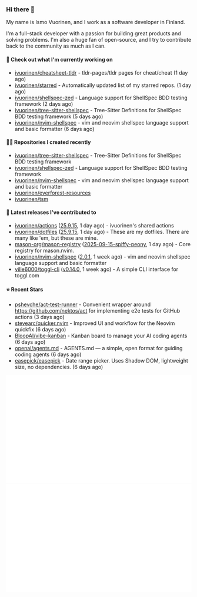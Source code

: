 
### Hi there 👋

My name is Ismo Vuorinen, and I work as a software developer in Finland.

I'm a full-stack developer with a passion for building great products and solving problems.
I'm also a huge fan of open-source, and I try to contribute back to the community as much as I can.

#### 👷 Check out what I'm currently working on

- [ivuorinen/cheatsheet-tldr](https://github.com/ivuorinen/cheatsheet-tldr) - tldr-pages/tldr pages for cheat/cheat (1 day ago)
- [ivuorinen/starred](https://github.com/ivuorinen/starred) - Automatically updated list of my starred repos. (1 day ago)
- [ivuorinen/shellspec-zed](https://github.com/ivuorinen/shellspec-zed) - Language support for ShellSpec BDD testing framework (2 days ago)
- [ivuorinen/tree-sitter-shellspec](https://github.com/ivuorinen/tree-sitter-shellspec) - Tree-Sitter Definitions for ShellSpec BDD testing framework (5 days ago)
- [ivuorinen/nvim-shellspec](https://github.com/ivuorinen/nvim-shellspec) - vim and neovim shellspec language support and basic formatter (6 days ago)

#### 👨‍💻 Repositories I created recently

- [ivuorinen/tree-sitter-shellspec](https://github.com/ivuorinen/tree-sitter-shellspec) - Tree-Sitter Definitions for ShellSpec BDD testing framework
- [ivuorinen/shellspec-zed](https://github.com/ivuorinen/shellspec-zed) - Language support for ShellSpec BDD testing framework
- [ivuorinen/nvim-shellspec](https://github.com/ivuorinen/nvim-shellspec) - vim and neovim shellspec language support and basic formatter
- [ivuorinen/everforest-resources](https://github.com/ivuorinen/everforest-resources)
- [ivuorinen/tsm](https://github.com/ivuorinen/tsm)

#### 🚀 Latest releases I've contributed to

- [ivuorinen/actions](https://github.com/ivuorinen/actions) ([25.9.15](https://github.com/ivuorinen/actions/releases/tag/25.9.15), 1 day ago) - ivuorinen&#39;s shared actions
- [ivuorinen/dotfiles](https://github.com/ivuorinen/dotfiles) ([25.9.15](https://github.com/ivuorinen/dotfiles/releases/tag/25.9.15), 1 day ago) - These are my dotfiles. There are many like &#39;em, but these are mine.
- [mason-org/mason-registry](https://github.com/mason-org/mason-registry) ([2025-09-15-spiffy-peony](https://github.com/mason-org/mason-registry/releases/tag/2025-09-15-spiffy-peony), 1 day ago) - Core registry for mason.nvim.
- [ivuorinen/nvim-shellspec](https://github.com/ivuorinen/nvim-shellspec) ([2.0.1](https://github.com/ivuorinen/nvim-shellspec/releases/tag/2.0.1), 1 week ago) - vim and neovim shellspec language support and basic formatter
- [ville6000/toggl-cli](https://github.com/ville6000/toggl-cli) ([v0.14.0](https://github.com/ville6000/toggl-cli/releases/tag/v0.14.0), 1 week ago) - A simple CLI interface for toggl.com

#### ⭐ Recent Stars

- [pshevche/act-test-runner](https://github.com/pshevche/act-test-runner) - Convenient wrapper around https://github.com/nektos/act for implementing e2e tests for GitHub actions (3 days ago)
- [stevearc/quicker.nvim](https://github.com/stevearc/quicker.nvim) - Improved UI and workflow for the Neovim quickfix (6 days ago)
- [BloopAI/vibe-kanban](https://github.com/BloopAI/vibe-kanban) - Kanban board to manage your AI coding agents (6 days ago)
- [openai/agents.md](https://github.com/openai/agents.md) - AGENTS.md — a simple, open format for guiding coding agents (6 days ago)
- [easepick/easepick](https://github.com/easepick/easepick) - Date range picker. Uses Shadow DOM, lightweight size, no dependencies. (6 days ago)



<picture>
  <source srcset="https://raw.githubusercontent.com/ivuorinen/github-stats/master/generated/overview.svg#gh-dark-mode-only" media="(prefers-color-scheme: dark)" />
  <img src="https://raw.githubusercontent.com/ivuorinen/github-stats/master/generated/overview.svg#gh-light-mode-only" alt="Overview of my activity" />
</picture>
<picture>
  <source srcset="https://raw.githubusercontent.com/ivuorinen/github-stats/master/generated/languages.svg#gh-dark-mode-only" media="(prefers-color-scheme: dark)" />
  <img src="https://raw.githubusercontent.com/ivuorinen/github-stats/master/generated/languages.svg#gh-light-mode-only" alt="Languages I have been using" />
</picture>



